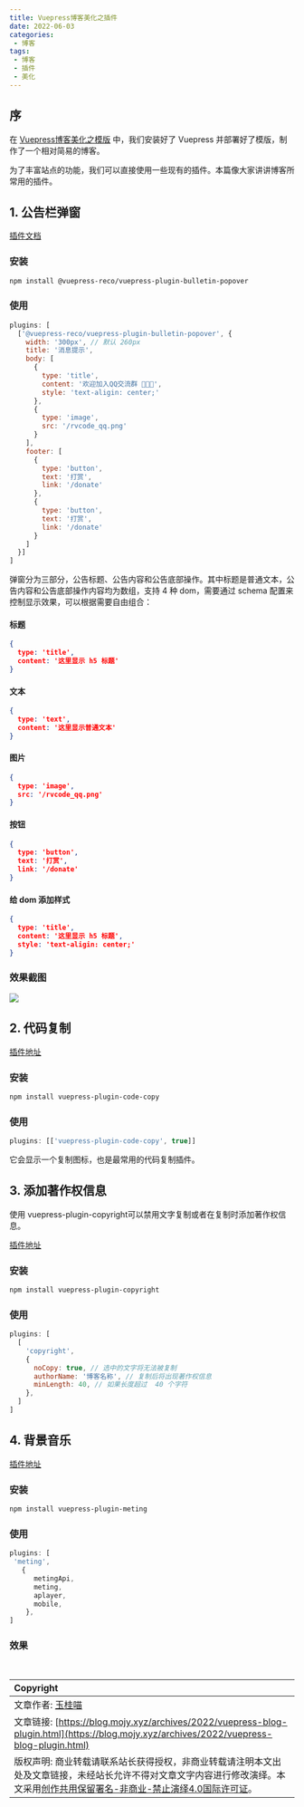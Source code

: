 ```yaml
---
title: Vuepress博客美化之插件
date: 2022-06-03
categories:
 - 博客
tags:
 - 博客
 - 插件
 - 美化
---
```


## 序

在 [Vuepress博客美化之模版](https://blog.mojy.xyz/archives/2022/vuepress-blog-template.html) 中，我们安装好了 Vuepress 并部署好了模版，制作了一个相对简易的博客。

为了丰富站点的功能，我们可以直接使用一些现有的插件。本篇像大家讲讲博客所常用的插件。

## 1. 公告栏弹窗

[插件文档](https://vuepress-theme-reco.recoluan.com/views/plugins/bulletinPopover.html)

### 安装

``` sh
npm install @vuepress-reco/vuepress-plugin-bulletin-popover
```

### 使用

``` js
plugins: [
  ['@vuepress-reco/vuepress-plugin-bulletin-popover', {
    width: '300px', // 默认 260px
    title: '消息提示',
    body: [
      {
        type: 'title',
        content: '欢迎加入QQ交流群 🎉🎉🎉',
        style: 'text-aligin: center;'
      },
      {
        type: 'image',
        src: '/rvcode_qq.png'
      }
    ],
    footer: [
      {
        type: 'button',
        text: '打赏',
        link: '/donate'
      },
      {
        type: 'button',
        text: '打赏',
        link: '/donate'
      }
    ]
  }]
]
```

弹窗分为三部分，公告标题、公告内容和公告底部操作。其中标题是普通文本，公告内容和公告底部操作内容均为数组，支持 4 种 dom，需要通过 schema 配置来控制显示效果，可以根据需要自由组合：

#### 标题

``` json
{
  type: 'title',
  content: '这里显示 h5 标题'
}
```

#### 文本

``` json
{
  type: 'text',
  content: '这里显示普通文本'
}
```

#### 图片

``` json
{
  type: 'image',
  src: '/rvcode_qq.png'
}
```

#### 按钮

``` json
{
  type: 'button',
  text: '打赏',
  link: '/donate'
}
```

#### 给 dom 添加样式

``` json
{
  type: 'title',
  content: '这里显示 h5 标题',
  style: 'text-aligin: center;'
}
```

### 效果截图

<img src='https://vuepress-theme-reco.recoluan.com/assets/img/bulletin-popover.967ff934.png'>

## 2. 代码复制

[插件地址](https://github.com/znicholasbrown/vuepress-plugin-code-copy)

### 安装

``` sh
npm install vuepress-plugin-code-copy
```

### 使用

``` js
plugins: [['vuepress-plugin-code-copy', true]]
```

它会显示一个复制图标，也是最常用的代码复制插件。

## 3. 添加著作权信息

使用 vuepress-plugin-copyright可以禁用文字复制或者在复制时添加著作权信息。

[插件地址](https://vuepress-community.netlify.app/zh/plugins/copyright)

### 安装

``` sh
npm install vuepress-plugin-copyright
```

### 使用

``` js
plugins: [
  [
    'copyright',
    {
      noCopy: true, // 选中的文字将无法被复制
      authorName: '博客名称', // 复制后将出现著作权信息
      minLength: 40, // 如果长度超过  40 个字符
    },
  ]
]
```

## 4. 背景音乐

[插件地址](https://moefyit.github.io/moefy-vuepress/packages/meting.html)

### 安装

``` sh
npm install vuepress-plugin-meting
```

### 使用

``` js
plugins: [
 'meting',
   {
      metingApi,
      meting,
      aplayer,
      mobile,
    },
]
```

### 效果

<Meting />



<br>

| Copyright |
| :-----|
| 文章作者: <a href="mailto:abcd2890000456@126.com">玉桂喵</a> |
| 文章链接: [https://blog.mojy.xyz/archives/2022/vuepress-blog-plugin.html](https://blog.mojy.xyz/archives/2022/vuepress-blog-plugin.html) |
| 版权声明: 商业转载请联系站长获得授权，非商业转载请注明本文出处及文章链接，未经站长允许不得对文章文字内容进行修改演绎。本文采用[创作共用保留署名-非商业-禁止演绎4.0国际许可证](https://creativecommons.org/licenses/by-nc-nd/4.0/)。 |
